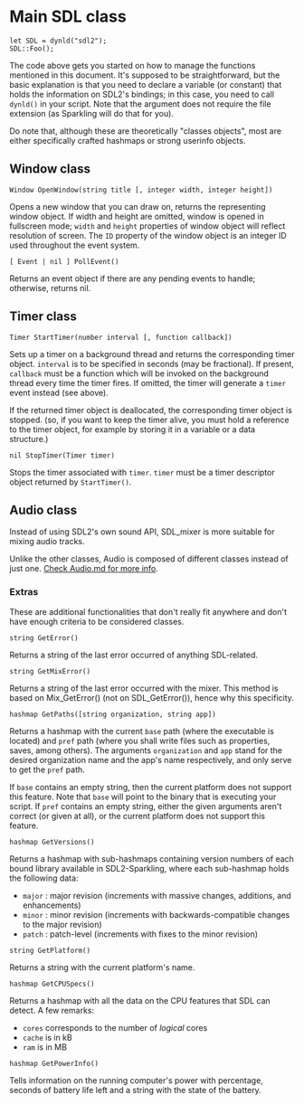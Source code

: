 # Main SDL class

    let SDL = dynld("sdl2");
    SDL::Foo();

The code above gets you started on how to manage the functions mentioned in
this document. It's supposed to be straightforward, but the basic explanation is
that you need to declare a variable (or constant) that holds the information on
SDL2's bindings; in this case, you need to call `dynld()` in your script. Note
that the argument does not require the file extension (as Sparkling will do that
for you).

Do note that, although these are theoretically "classes objects", most are either
specifically crafted hashmaps or strong userinfo objects.

## Window class

    Window OpenWindow(string title [, integer width, integer height])

Opens a new window that you can draw on, returns the representing
window object. If width and height are omitted, window is opened
in fullscreen mode; `width` and `height` properties of window object
will reflect resolution of screen. The `ID` property of the window
object is an integer ID used throughout the event system.

    [ Event | nil ] PollEvent()

Returns an event object if there are any pending events to handle;
otherwise, returns nil.

## Timer class

    Timer StartTimer(number interval [, function callback])

Sets up a timer on a background thread and returns the corresponding timer
object. `interval` is to be specified in seconds (may be fractional).
If present, `callback` must be a function which will be invoked on the
background thread every time the timer fires. If omitted, the timer
will generate a `timer` event instead (see above).

If the returned timer object is deallocated, the corresponding timer
object is stopped. (so, if you want to keep the timer alive, you must
hold a reference to the timer object, for example by storing it in a
variable or a data structure.)

    nil StopTimer(Timer timer)

Stops the timer associated with `timer`. `timer` must be a timer
descriptor object returned by `StartTimer()`.

## Audio class

Instead of using SDL2's own sound API, SDL_mixer is more suitable for mixing
audio tracks.

Unlike the other classes, Audio is composed of different classes instead of just
one.
[Check Audio.md for more info](Audio.md#arguments).


### Extras

These are additional functionalities that don't really fit anywhere and don't
have enough criteria to be considered classes.

	string GetError()

Returns a string of the last error occurred of anything SDL-related.

	string GetMixError()

Returns a string of the last error occurred with the mixer.
This method is based on Mix_GetError() (not on SDL_GetError()), hence why this
specificity.

    hashmap GetPaths([string organization, string app])

Returns a hashmap with the current `base` path (where the executable is
located) and `pref` path (where you shall write files such as properties, saves,
among others). The arguments `organization` and `app` stand for the desired
organization name and the app's name respectively, and only serve to get
the `pref` path.

If `base` contains an empty string, then the current platform does not
support this feature. Note that `base` will point to the binary that is executing
your script.
If `pref` contains an empty string, either the given arguments aren't
correct (or given at all), or the current platform does not support
this feature.

    hashmap GetVersions()

Returns a hashmap with sub-hashmaps containing version numbers of each bound library
available in SDL2-Sparkling, where each sub-hashmap holds the following data:

* `major` : major revision (increments with massive changes, additions, and enhancements)
* `minor` : minor revision (increments with backwards-compatible changes to the major revision)
* `patch` : patch-level (increments with fixes to the minor revision)

<!-- commity-comment -->

	string GetPlatform()

Returns a string with the current platform's name.

    hashmap GetCPUSpecs()

Returns a hashmap with all the data on the CPU features that SDL can detect.
A few remarks:

* `cores` corresponds to the number of *logical* cores
* `cache` is in kB
* `ram` is in MB

<!-- commity-comment -->

    hashmap GetPowerInfo()

Tells information on the running computer's power with percentage, seconds of
battery life left and a string with the state of the battery.
